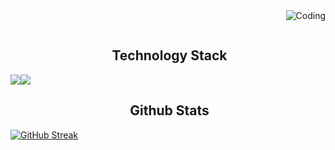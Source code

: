 <img align="right" alt="Coding" src="https://i.imgur.com/8QYc2F5.png" />
<p>&nbsp;</p>

<h2 align="center">&nbsp;Technology Stack</h2>
<p><img src="https://img.shields.io/badge/TypeScript-007ACC?style=for-the-badge&logo=typescript&logoColor=white" /><img src="https://img.shields.io/badge/React-20232A?style=for-the-badge&logo=react&logoColor=61DAFB" /></p>


<h2 align="center">&nbsp;Github Stats</h2>

[![GitHub Streak](https://github-readme-streak-stats.herokuapp.com?user=Arrowkuu&theme=gruvbox-duo&hide_border=true&card_width=1024)](https://git.io/streak-stats)
